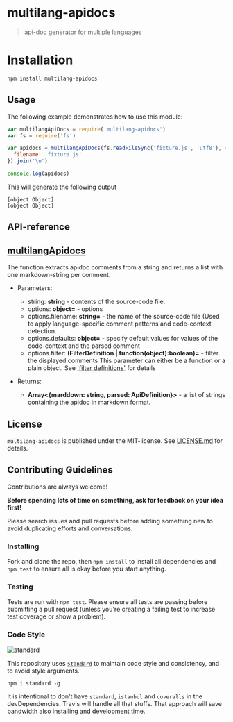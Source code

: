 # multilang-apidocs

> api-doc generator for multiple languages


# Installation

```
npm install multilang-apidocs
```

 
## Usage

The following example demonstrates how to use this module:

```js
var multilangApiDocs = require('multilang-apidocs')
var fs = require('fs')

var apidocs = multilangApiDocs(fs.readFileSync('fixture.js', 'utf8'), {
  filename: 'fixture.js'
}).join('\n')

console.log(apidocs)
```

This will generate the following output

```
[object Object]
[object Object]
```

##  API-reference

## [multilangApidocs](https://github.com/nknapp/multilang-apidocs/blob/master/index.js#L44)

The function extracts apidoc comments from a string and returns
a list with one markdown-string per comment.

* Parameters:
  * string: **string** - contents of the source-code file.    
  * options: **object=** - options    
  * options.filename: **string=** - the name of the source-code file (Used to apply
   language-specific comment patterns and code-context detection.    
  * options.defaults: **object=** - specify default values for values
   of the code-context and the parsed comment    
  * options.filter: **(FilterDefinition | function(object):boolean)=** - filter the displayed comments
   This parameter can either be a function or a plain object.
   See ['filter definitions'](#filterDefinitions) for details    

* Returns:
  * **Array<{marddown: string, parsed: ApiDefinition}>** - a list of strings containing the apidoc in markdown format.



## License

`multilang-apidocs` is published under the MIT-license. 
See [LICENSE.md](LICENSE.md) for details.

## Contributing Guidelines

<!-- Taken from @tunnckoCore: https://github.com/tunnckoCore/coreflow-templates/blob/master/template/CONTRIBUTING.md -->

Contributions are always welcome!

**Before spending lots of time on something, ask for feedback on your idea first!**

Please search issues and pull requests before adding something new to avoid duplicating
efforts and conversations.


### Installing

Fork and clone the repo, then `npm install` to install all dependencies and `npm test` to
ensure all is okay before you start anything.


### Testing

Tests are run with `npm test`. Please ensure all tests are passing before submitting
a pull request (unless you're creating a failing test to increase test coverage or show a problem).

### Code Style

[![standard][standard-image]][standard-url]

This repository uses [`standard`][standard-url] to maintain code style and consistency,
and to avoid style arguments.
```
npm i standard -g
```

It is intentional to don't have `standard`, `istanbul` and `coveralls` in the devDependencies. Travis will handle all that stuffs. That approach will save bandwidth also installing and development time.

[standard-image]: https://cdn.rawgit.com/feross/standard/master/badge.svg
[standard-url]: https://github.com/feross/standard
